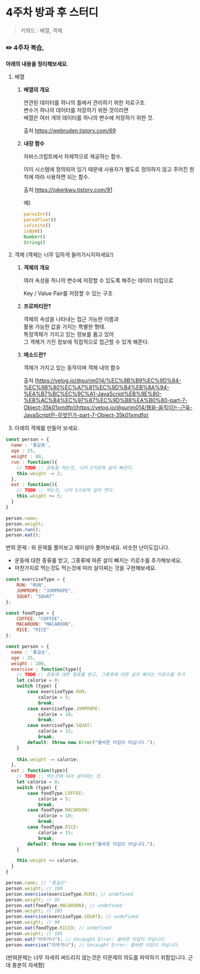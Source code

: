 # 4주차 방과 후 스터디

> 키워드 : 배열, 객체

### ✏️ 4주차 복습,

**아래의 내용을 정리해보세요.**

1. 배열
   1. **배열의 개요**
   
      연관된 데이터를 하나의 틀에서 관리하기 위한 자료구조.<br>변수가 하나의 데이터를 저장하기 위한 것이라면<br>배열은 여러 개의 데이터를 하나의 변수에 저장하기 위한 것.
   
      출처 https://webruden.tistory.com/69
   
   2. **내장 함수**
   
      자바스크립트에서 자체적으로 제공하는 함수.<br>
   
      이미 시스템에 정의되어 있기 때문에 사용자가 별도로 정의하지 않고 주어진 원칙에 따라 사용하면 되는 함수.
   
      출처 https://jokerkwu.tistory.com/91
   
      예)
   
      ```javascript
      parseInt()
      parseFloat()
      isFinite()
      isNaN()
      Number()
      String()
      ```
   
      
2. 객체 (객체는 너무 딥하게 들어가시지마세요!)

   1. **객체의 개요**

      여러 속성을 하나의 변수에 저장할 수 있도록 해주는 데이터 타입으로<br>

      Key / Value Pair를 저장할 수 있는 구조

   2. **프로퍼티란?**

      객체의 속성을 나타내는 접근 가능한 이름과<br>
      활용 가능한 값을 가지는 특별한 형태. <br>특정객체가 가지고 있는 정보를 품고 있어 <br>그 객체가 가진 정보에 직접적으로 접근할 수 있게 해준다.

   3. **메소드란?**

      객체가 가지고 있는 동작이며 객체 내의 함수

      출처 [https://velog.io/@surim014/%EC%9B%B9%EC%9D%84-%EC%9B%80%EC%A7%81%EC%9D%B4%EB%8A%94-%EA%B7%BC%EC%9C%A1-JavaScript%EB%9E%80-%EB%AC%B4%EC%97%87%EC%9D%B8%EA%B0%80-part-7-Object-35k01xmdfp](https://velog.io/@surim014/웹을-움직이는-근육-JavaScript란-무엇인가-part-7-Object-35k01xmdfp)

3. 아래의 객체를 만들어 보세요.

```javascript
const person = {
  name : '홍길동',
  age : 25,
  weight : 80,
  run : function(){
    // TODO :: 운동을 하는것, 나의 2키로씩 살이 빠진다.
    this.weight -= 2;
  },
  eat : function(){
    // TODO :: 먹는것, 나의 5키로씩 살이 찐다.
    this.weight += 5;
  }
}

person.name;
person.weight;
person.run();
person.eat();

```

번외 문제 : 위 문제를 풀어보고 재미삼아 풀어보세요. 비슷한 난이도입니다.

- 운동에 대한 종류를 받고, 그종류에 따른 살이 빠지는 키로수를 추가해보세요.
- 마찬가지로 먹는것도 먹는것에 따라 살이찌는 것을 구현해보세요.

```javascript
const exerciseType = {
    RUN: "RUN",
    JUMPROPE: "JUMPROPE",
    SQUAT: "SQUAT"
};

const foodType = {
    COFFEE: "COFFEE",
    MACAROON: "MACAROON",    
    RICE: "RICE"
};

const person = {
  name : '홍길순',
  age : 25,
  weight : 100,
  exercise : function(type){
    // TODO :: 운동에 대한 종류를 받고, 그종류에 따른 살이 빠지는 키로수를 추가
    let calorie = 0;
    switch (type) {
        case exerciseType.RUN:
            calorie = 5;
            break;
        case exerciseType.JUMPROPE:
            calorie = 10;
            break;
        case exerciseType.SQUAT:
            calorie = 15;
            break;
        default: throw new Error("올바른 타입이 아닙니다.");
    }
      
    this.weight -= calorie;
  },
  eat : function(type){
    // TODO :: 먹는것에 따라 살이찌는 것.
    let calorie = 0;
    switch (type) {
        case foodType.COFFEE:
            calorie = 5;
            break;
        case foodType.MACAROON:
            calorie = 10;
            break;
        case foodType.RICE:
            calorie = 15;
            break;
        default: throw new Error("올바른 타입이 아닙니다.");  
    }

    this.weight += calorie;
  }
}

person.name; // "홍길순"
person.weight; // 100
person.exercise(exerciseType.RUN); // undefined
person.weight; // 95
person.eat(foodType.MACAROON); // undefined
person.weight; // 105
person.exercise(exerciseType.SQUAT); // undefined
person.weight; // 90
person.eat(foodType.RICE); // undefined
person.weight; // 105
person.eat("아무거나"); // Uncaught Error: 올바른 타입이 아닙니다.
person.exercise("아무거나"); // Uncaught Error: 올바른 타입이 아닙니다.
```

(번외문제는 너무 자세히 써드리지 않는것은 이문제의 의도를 파악하기 위함입니다. 근데 충분히 자세함)

